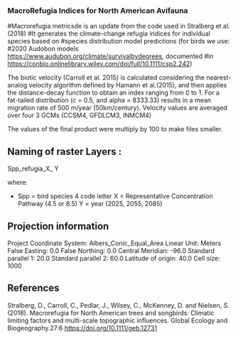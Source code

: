 ### MacroRefugia Indices for North American Avifauna
#Macrorefugia metricsde is an update from the code used in Stralberg et al. (2018)
#It generates the climate-change refugia indices for individual species based on 
#species distribution model predictions (for birds we use:
#2020 Audobon models https://www.audubon.org/climate/survivalbydegrees, documented
#in https://conbio.onlinelibrary.wiley.com/doi/full/10.1111/csp2.242)

The biotic velocity (Carroll et al. 2015) is calculated considering the 
nearest-analog velocity algorithm defined by Hamann et al.(2015), and then 
applies the distance-decay function to obtain an index ranging from 0 to 1. For
a fat-tailed distribution (c = 0.5, and alpha = 8333.33) results in a mean 
migration rate of 500 m/year (50km/century). Velocity values are averaged over 
four 3 GCMs (CCSM4, GFDLCM3, INMCM4)

The  values of the final product were multiply by 100 to make files smaller.

## Naming of raster Layers : 
Spp_refugia_X_ Y

where: 
* Spp = bird species 4 code letter
X = Representative Concentration Pathway (4.5 or 8.5)
Y = year (2025, 2055, 2085)

## Projection information 
Project Coordinate System: Albers_Conic_Equal_Area
Linear Unit: Meters
False Easting: 0.0
False Northing: 0.0
Central Meridian: -96.0
Standard parallel 1: 20.0
Standard parallel 2: 60.0
Latitude of origin:  40.0
Cell size: 1000

## References
Stralberg, D., Carroll, C., Pedlar, J., Wilsey, C., McKenney, D. and Nielsen, S.(2018). 
Macrorefugia for North American trees and songbirds: Climatic limiting factors and
multi-scale topographic influences. Global Ecology and Biogeography.27:6
 https://doi.org/10.1111/geb.12731
